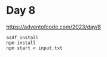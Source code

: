 # Day 8

https://adventofcode.com/2023/day/8

```
asdf install
npm install
npm start < input.txt
```

